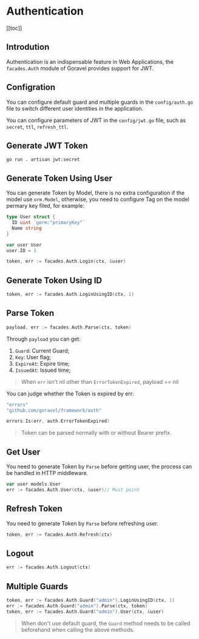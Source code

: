 # Authentication

[[toc]]

## Introdution

Authentication is an indispensable feature in Web Applications, the `facades.Auth` module of Goravel provides support for JWT.

## Configration

You can configure default guard and multiple guards in the `config/auth.go` file to switch different user identities in the application.

You can configure parameters of JWT in the `config/jwt.go` file, such as `secret`, `ttl`, `refresh_ttl`.

## Generate JWT Token

```
go run . artisan jwt:secret
```

## Generate Token Using User

You can generate Token by Model, there is no extra configuration if the model use `orm.Model`, otherwise, you need to configure Tag on the model permary key filed, for example:

```go
type User struct {
  ID uint `gorm:"primaryKey"`
  Name string
}

var user User
user.ID = 1

token, err := facades.Auth.Login(ctx, &user)
```

## Generate Token Using ID

```go
token, err := facades.Auth.LoginUsingID(ctx, 1)
```

## Parse Token

```go
payload, err := facades.Auth.Parse(ctx, token)
```

Through `payload` you can get:

1. `Guard`: Current Guard;
2. `Key`: User flag;
3. `ExpireAt`: Expire time;
4. `IssuedAt`: Issued time;

> When `err` isn't nil other than `ErrorTokenExpired`, payload == nil

You can judge whether the Token is expired by err:

```go
"errors"
"github.com/goravel/framework/auth"

errors.Is(err, auth.ErrorTokenExpired)
```

> Token can be parsed normally with or without Bearer prefix.

## Get User

You need to generate Token by `Parse` before getting user, the process can be handled in HTTP middleware.

```go
var user models.User
err := facades.Auth.User(ctx, &user)// Must point
```

## Refresh Token

You need to generate Token by `Parse` before refreshing user.

```go
token, err := facades.Auth.Refresh(ctx)
```

## Logout

```go
err := facades.Auth.Logout(ctx)
```

## Multiple Guards

```go
token, err := facades.Auth.Guard("admin").LoginUsingID(ctx, 1)
err := facades.Auth.Guard("admin").Parse(ctx, token)
token, err := facades.Auth.Guard("admin").User(ctx, &user)
```

> When don't use default guard, the `Guard` method needs to be called beforehand when calling the above methods.

<CommentService/>
